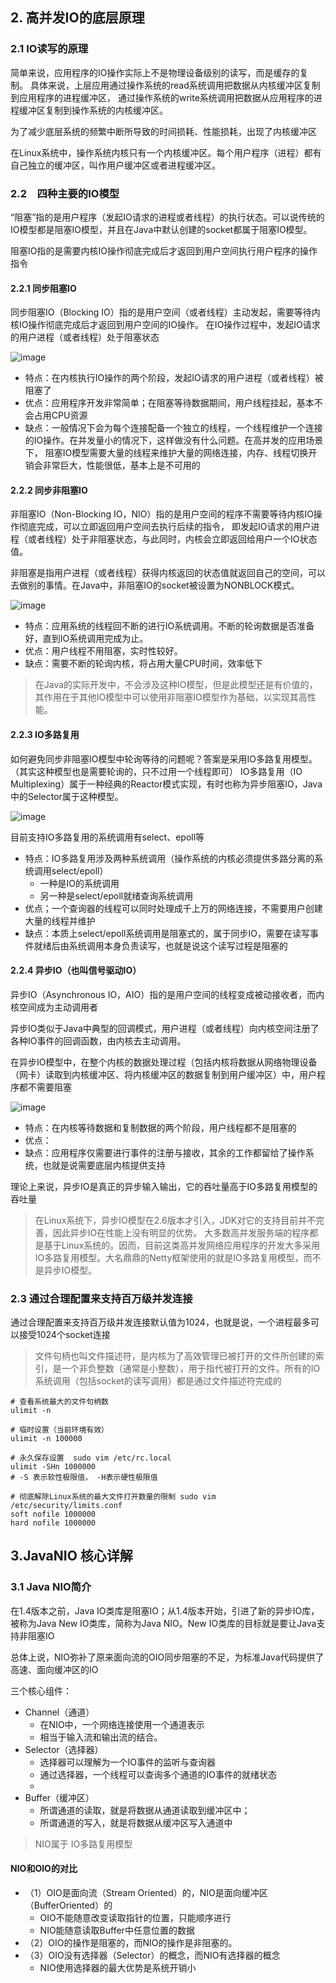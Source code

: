 

## 2. 高并发IO的底层原理
### 2.1 IO读写的原理
简单来说，应用程序的IO操作实际上不是物理设备级别的读写，而是缓存的复制。
具体来说，上层应用通过操作系统的read系统调用把数据从内核缓冲区复制到应用程序的进程缓冲区，
通过操作系统的write系统调用把数据从应用程序的进程缓冲区复制到操作系统的内核缓冲区。


为了减少底层系统的频繁中断所导致的时间损耗、性能损耗，出现了内核缓冲区

在Linux系统中，操作系统内核只有一个内核缓冲区。每个用户程序（进程）都有自己独立的缓冲区，叫作用户缓冲区或者进程缓冲区。

### 2.2　四种主要的IO模型
“阻塞”指的是用户程序（发起IO请求的进程或者线程）的执行状态。可以说传统的IO模型都是阻塞IO模型，并且在Java中默认创建的socket都属于阻塞IO模型。

阻塞IO指的是需要内核IO操作彻底完成后才返回到用户空间执行用户程序的操作指令

#### 2.2.1 同步阻塞IO
同步阻塞IO（Blocking IO）指的是用户空间（或者线程）主动发起，需要等待内核IO操作彻底完成后才返回到用户空间的IO操作。
在IO操作过程中，发起IO请求的用户进程（或者线程）处于阻塞状态

![image](images/Java高并发编程卷1/图2-2同步阻塞IO的流程.png)

- 特点：在内核执行IO操作的两个阶段，发起IO请求的用户进程（或者线程）被阻塞了
- 优点：应用程序开发非常简单；在阻塞等待数据期间，用户线程挂起，基本不会占用CPU资源
- 缺点：一般情况下会为每个连接配备一个独立的线程，一个线程维护一个连接的IO操作。在并发量小的情况下，这样做没有什么问题。在高并发的应用场景下， 
阻塞IO模型需要大量的线程来维护大量的网络连接，内存、线程切换开销会非常巨大，性能很低，基本上是不可用的

#### 2.2.2 同步非阻塞IO
非阻塞IO（Non-Blocking IO，NIO）指的是用户空间的程序不需要等待内核IO操作彻底完成，可以立即返回用户空间去执行后续的指令，
即发起IO请求的用户进程（或者线程）处于非阻塞状态，与此同时，内核会立即返回给用户一个IO状态值。

非阻塞是指用户进程（或者线程）获得内核返回的状态值就返回自己的空间，可以去做别的事情。在Java中，非阻塞IO的socket被设置为NONBLOCK模式。

![image](images/Java高并发编程卷1/图2-3同步非阻塞IO的流程.png)

- 特点：应用系统的线程回不断的进行IO系统调用。不断的轮询数据是否准备好，直到IO系统调用完成为止。
- 优点：用户线程不用阻塞，实时性较好。
- 缺点：需要不断的轮询内核，将占用大量CPU时间，效率低下
> 在Java的实际开发中，不会涉及这种IO模型，但是此模型还是有价值的，其作用在于其他IO模型中可以使用非阻塞IO模型作为基础，以实现其高性能。

#### 2.2.3 IO多路复用
如何避免同步非阻塞IO模型中轮询等待的问题呢？答案是采用IO多路复用模型。（其实这种模型也是需要轮询的，只不过用一个线程即可）
IO多路复用（IO Multiplexing）属于一种经典的Reactor模式实现，有时也称为异步阻塞IO，Java中的Selector属于这种模型。

![image](images/Java高并发编程卷1/图2-4IO多路复用模型的read系统调用流程.png)

目前支持IO多路复用的系统调用有select、epoll等

- 特点：IO多路复用涉及两种系统调用（操作系统的内核必须提供多路分离的系统调用select/epoll）
  - 一种是IO的系统调用
  - 另一种是select/epoll就绪查询系统调用
- 优点；一个查询器的线程可以同时处理成千上万的网络连接，不需要用户创建大量的线程并维护
- 缺点：本质上select/epoll系统调用是阻塞式的，属于同步IO，需要在读写事件就绪后由系统调用本身负责读写，也就是说这个读写过程是阻塞的

#### 2.2.4 异步IO（也叫信号驱动IO）
异步IO（Asynchronous IO，AIO）指的是用户空间的线程变成被动接收者，而内核空间成为主动调用者

异步IO类似于Java中典型的回调模式，用户进程（或者线程）向内核空间注册了各种IO事件的回调函数，由内核去主动调用。

在异步IO模型中，在整个内核的数据处理过程（包括内核将数据从网络物理设备（网卡）读取到内核缓冲区、将内核缓冲区的数据复制到用户缓冲区）中，用户程序都不需要阻塞

![image](images/Java高并发编程卷1/图2-5异步IO模型的流程.png)

- 特点：在内核等待数据和复制数据的两个阶段，用户线程都不是阻塞的
- 优点：
- 缺点：应用程序仅需要进行事件的注册与接收，其余的工作都留给了操作系统，也就是说需要底层内核提供支持

理论上来说，异步IO是真正的异步输入输出，它的吞吐量高于IO多路复用模型的吞吐量
> 在Linux系统下，异步IO模型在2.6版本才引入，JDK对它的支持目前并不完善，因此异步IO在性能上没有明显的优势。
> 大多数高并发服务端的程序都是基于Linux系统的。因而，目前这类高并发网络应用程序的开发大多采用IO多路复用模型。大名鼎鼎的Netty框架使用的就是IO多路复用模型，而不是异步IO模型。

### 2.3 通过合理配置来支持百万级并发连接
通过合理配置来支持百万级并发连接默认值为1024，也就是说，一个进程最多可以接受1024个socket连接
> 文件句柄也叫文件描述符，是内核为了高效管理已被打开的文件所创建的索引，是一个非负整数（通常是小整数），用于指代被打开的文件。所有的IO系统调用（包括socket的读写调用）都是通过文件描述符完成的

```
# 查看系统最大的文件句柄数
ulimit -n

# 临时设置（当前环境有效）
ulimit -n 100000

# 永久保存设置  sudo vim /etc/rc.local
ulimit -SHn 1000000
# -S 表示软性极限值， -H表示硬性极限值

# 彻底解除Linux系统的最大文件打开数量的限制 sudo vim /etc/security/limits.conf
soft nofile 1000000
hard nofile 1000000
```

## 3.JavaNIO 核心详解
### 3.1 Java NIO简介
在1.4版本之前，Java IO类库是阻塞IO；从1.4版本开始，引进了新的异步IO库，被称为Java New IO类库，简称为Java NIO。New IO类库的目标就是要让Java支持非阻塞IO

总体上说，NIO弥补了原来面向流的OIO同步阻塞的不足，为标准Java代码提供了高速、面向缓冲区的IO

三个核心组件：
- Channel（通道）
  - 在NIO中，一个网络连接使用一个通道表示
  - 相当于输入流和输出流的结合。
- Selector（选择器）
  - 选择器可以理解为一个IO事件的监听与查询器
  - 通过选择器，一个线程可以查询多个通道的IO事件的就绪状态
  - 
- Buffer（缓冲区）
  - 所谓通道的读取，就是将数据从通道读取到缓冲区中；
  - 所谓通道的写入，就是将数据从缓冲区写入通道中

> NIO属于 IO多路复用模型

#### NIO和OIO的对比
- （1）OIO是面向流（Stream Oriented）的，NIO是面向缓冲区（BufferOriented）的
  - OIO不能随意改变读取指针的位置，只能顺序进行
  - NIO能随意读取Buffer中任意位置的数据
- （2）OIO的操作是阻塞的，而NIO的操作是非阻塞的。
- （3）OIO没有选择器（Selector）的概念，而NIO有选择器的概念
  - NIO使用选择器的最大优势是系统开销小